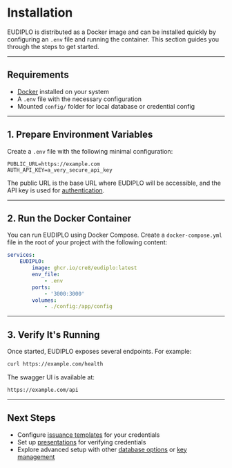 # Installation

EUDIPLO is distributed as a Docker image and can be installed quickly by
configuring an `.env` file and running the container. This section guides you
through the steps to get started.

---

## Requirements

- [Docker](https://www.docker.com/get-started) installed on your system
- A `.env` file with the necessary configuration
- Mounted `config/` folder for local database or credential config

---

## 1. Prepare Environment Variables

Create a `.env` file with the following minimal configuration:

```env
PUBLIC_URL=https://example.com
AUTH_API_KEY=a_very_secure_api_key
```

The public URL is the base URL where EUDIPLO will be accessible, and the API key
is used for [authentication](./management.md#authentication).

---

## 2. Run the Docker Container

You can run EUDIPLO using Docker Compose. Create a `docker-compose.yml` file in
the root of your project with the following content:

```yaml
services:
    EUDIPLO:
        image: ghcr.io/cre8/eudiplo:latest
        env_file:
            - .env
        ports:
            - '3000:3000'
        volumes:
            - ./config:/app/config
```

---

## 3. Verify It's Running

Once started, EUDIPLO exposes several endpoints. For example:

```bash
curl https://example.com/health
```

The swagger UI is available at:

```bash
https://example.com/api
```

---

## Next Steps

- Configure [issuance templates](issuance.md) for your credentials
- Set up [presentations](presentation.md) for verifying credentials
- Explore advanced setup with other
  [database options](../architecture/database.md) or
  [key management](../architecture/key-management.md)
